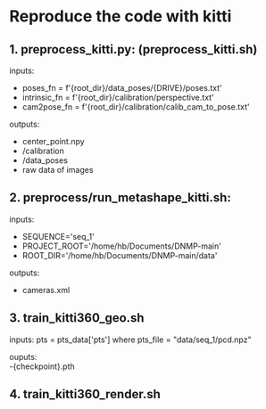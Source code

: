 # Reproduce the code with kitti

## 1. preprocess_kitti.py: (preprocess_kitti.sh)
inputs:  
- poses_fn = f'{root_dir}/data_poses/{DRIVE}/poses.txt'
- intrinsic_fn = f'{root_dir}/calibration/perspective.txt'
- cam2pose_fn = f'{root_dir}/calibration/calib_cam_to_pose.txt' 

outputs:  
- center_point.npy
- /calibration
- /data_poses
- raw data of images
<!-- 2. run_colmap_kitti.sh: train the geometry using COLMAP
inputs:
- SEQUENCE="seq_1"
- PROJECT_ROOT='/home/hb/Documents/DNMP-main/colmap_project'
- ROOT_DIR="/home/hb/Documents/DNMP-main/data"
outputs: 
- depth.npy
- normal.npy -->    

## 2. preprocess/run_metashape_kitti.sh:  
inputs:
- SEQUENCE='seq_1'
- PROJECT_ROOT='/home/hb/Documents/DNMP-main'
- ROOT_DIR='/home/hb/Documents/DNMP-main/data'

outputs:
- cameras.xml

## 3. train_kitti360_geo.sh
inputs: pts = pts_data['pts'] where pts_file = "data/seq_1/pcd.npz"


ouputs:  
-{checkpoint}.pth


## 4. train_kitti360_render.sh

